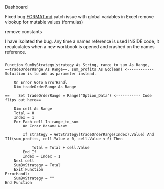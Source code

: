 Dashboard

Fixed bug
[FORMAT.md](about:blank)
patch issue with global variables in Excel
remove vlookup for mutable values (formulas)

remove constants

I have isolated the bug. Any time a names reference is used INSIDE code, it recalculates when a new workbook is opened and crashed on the names reference.

```

Function SumByStrategy(strategy As String, range_to_sum As Range, ==tradeOrderRange As Range==, sum_profits As Boolean) <------------ Soluition is to add as parameter instead.

    On Error GoTo ErrorHandl
    Dim tradeOrderRange As Range

==    Set tradeOrderRange = Range("Option_Data") <----------- Code flips out here==

    Dim cell As Range
    Total = 0
    Index = 1
    For Each cell In range_to_sum
        On Error Resume Next

        If strategy = GetStrategy(tradeOrderRange(Index).Value) And IIf(sum_profits, cell.Value > 0, cell.Value < 0) Then

            Total = Total + cell.Value
        End If
        Index = Index + 1
    Next cell
    SumByStrategy = Total
    Exit Function
ErrorHandl:
    SumByStrategy = ""
End Function
```